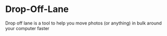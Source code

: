 # Drop-Off-Lane
Drop off lane is a tool to help you move photos (or anything) in bulk around your computer faster
